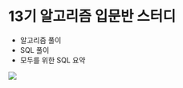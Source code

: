# 13기 알고리즘 입문반 스터디
* 알고리즘 풀이
* SQL 풀이
* 모두를 위한 SQL 요약  

![](https://github.com/gilbutITbook/080202/raw/master/cover.JPG)
